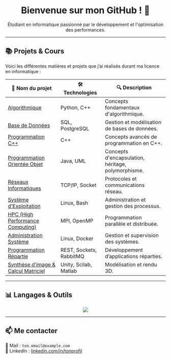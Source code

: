 <h1 align="center">Bienvenue sur mon GitHub ! 👋</h1>

<p align="center">
  Étudiant en informatique passionné par le développement et l'optimisation des performances.
</p>

---

## 📚 **Projets & Cours**
Voici les différentes matières et projets que j’ai réalisés durant ma licence en informatique :

| 📂 **Nom du projet**            | 🛠️ **Technologies**                  | 🔍 **Description** |
|---------------------------------|--------------------------------|----------------------|
| [Algorithmique](https://github.com/ton-username/Algorithmique) | Python, C++ | Concepts fondamentaux d'algorithmique. |
| [Base de Données](https://github.com/ton-username/BDD) | SQL, PostgreSQL | Gestion et modélisation de bases de données. |
| [Programmation C++](https://github.com/ton-username/C-) | C++ | Concepts avancés de programmation en C++. |
| [Programmation Orientée Objet](https://github.com/ton-username/Programmation-Objet) | Java, UML | Concepts d'encapsulation, héritage, polymorphisme. |
| [Réseaux Informatiques](https://github.com/ton-username/Reseaux) | TCP/IP, Socket | Protocoles et communications réseau. |
| [Système d'Exploitation](https://github.com/ton-username/Systeme-exploitation) | Linux, Bash | Administration et gestion des processus. |
| [HPC (High Performance Computing)](https://github.com/ton-username/HPC) | MPI, OpenMP | Programmation parallèle et distribuée. |
| [Administration Système](https://github.com/ton-username/Administration-systeme) | Linux, Docker | Gestion et supervision des systèmes. |
| [Programmation Répartie](https://github.com/ton-username/Client-Server) | REST, Sockets, RabbitMQ | Développement d’applications réparties. |
| [Synthèse d’image & Calcul Matriciel](https://github.com/ton-username/Unity) | Unity, Scilab, Matlab | Modélisation et rendu 3D. |

---

## 📊 **Langages & Outils**
<p align="center">
  <img src="https://skillicons.dev/icons?i=java,cpp,python,js,bash,linux,docker,postgres,git" />
</p>

---

## 📫 **Me contacter**
📧 Mail : `ton.email@example.com`  
🔗 LinkedIn : [linkedin.com/in/tonprofil](https://linkedin.com/in/tonprofil)

